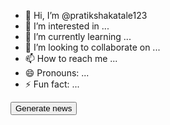 - 👋 Hi, I’m @pratikshakatale123
- 👀 I’m interested in ...
- 🌱 I’m currently learning ...
- 💞️ I’m looking to collaborate on ...
- 📫 How to reach me ...
- 😄 Pronouns: ...
- ⚡ Fun fact: ...

<!---
pratikshakatale123/pratikshakatale123 is a ✨ special ✨ repository because its `README.md` (this file) appears on your GitHub profile.
You can click the Preview link to take a look at your changes.
--->
<html>
  <body>
    <button onclick="getNews()">Generate news</button>
    <div id="result"></div>
    <script>
      const API_KEY =
        "gsk_8ggHpUPAPRqOt4Mfe9DWWGdyb3FYxnxyTjQq8tD5NB32";


      async function getNews() {
        const response = await fetch(
          "https://api.groq.com/openai/v1/chat/completions",
          {
            method: "POST",
            headers: {
              "Content-Type": "application/json",
              Authorization: "Bearer " + API_KEY,
            },
            body: JSON.stringify({
              model: "llama-3.3-70b-versatile",
              messages: [
                {
                  role: "user",
                  content: "Generate a news only in div tag with good css",
                },
              ],
            }),
          }
        );
        const body = await response.json();
        console.log(body.choices[0].message.content);

        let newDiv = document.createElement('div');
        newDiv.innerHTML = body.choices[0].message.content;
        document.getElementById('result').appendChild(newDiv);
      }
    </script>
  </body>
</html>
